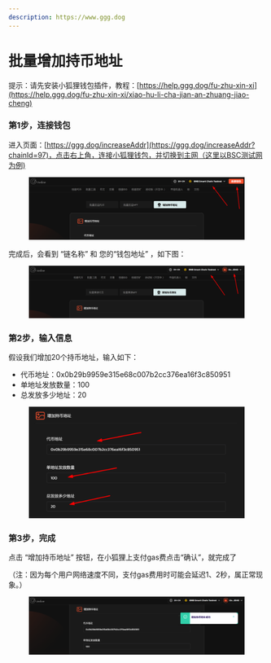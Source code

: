 ```yaml
---
description: https://www.ggg.dog
---
```


# 批量增加持币地址

提示：请先安装小狐狸钱包插件，教程：[https://help.ggg.dog/fu-zhu-xin-xi](https://help.ggg.dog/fu-zhu-xin-xi/xiao-hu-li-cha-jian-an-zhuang-jiao-cheng)

### 第1步，连接钱包

进入页面：[https://ggg.dog/increaseAddr](https://ggg.dog/increaseAddr?chainId=97)，点击右上角，连接小狐狸钱包，并切换到主网（这里以BSC测试网为例)

<figure><img src="../.gitbook/assets/image (91).png" alt=""><figcaption></figcaption></figure>

完成后，会看到 “链名称” 和 您的“钱包地址” ，如下图：

<figure><img src="../.gitbook/assets/image (92).png" alt=""><figcaption></figcaption></figure>

### 第2步，输入信息

假设我们增加20个持币地址，输入如下：

* 代币地址：0x0b29b9959e315e68c007b2cc376ea16f3c850951
* 单地址发放数量：100
* 总发放多少地址：20

<figure><img src="../.gitbook/assets/image (95).png" alt=""><figcaption></figcaption></figure>

### 第3步，完成

点击 “增加持币地址” 按钮，在小狐狸上支付gas费点击“确认”，就完成了

（注：因为每个用户网络速度不同，支付gas费用时可能会延迟1、2秒，属正常现象。）

<figure><img src="../.gitbook/assets/image (96).png" alt=""><figcaption></figcaption></figure>
